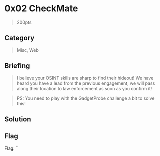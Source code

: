 # 0x02 CheckMate
> 200pts

## Category
> Misc, Web

## Briefing
> I believe your OSINT skills are sharp to find their hideout! We have heard you have a lead from the previous engagement, we will pass along their location to law enforcement as soon as you confirm it!

> PS: You need to play with the GadgetProbe challenge a bit to solve this!

## Solution

## Flag
Flag: ``